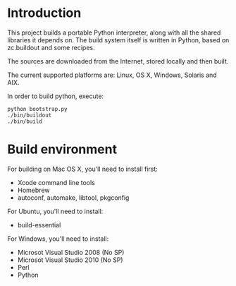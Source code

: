 
Introduction
============

This project builds a portable Python interpreter, along with all the shared libraries it depends on.
The build system itself is written in Python, based on zc.buildout and some recipes.

The sources are downloaded from the Internet, stored locally and then built.

The current supported platforms are: Linux, OS X, Windows, Solaris and AIX.

In order to build python, execute:

    python bootstrap.py
    ./bin/buildout
    ./bin/build

Build environment
=================

For building on Mac OS X, you'll need to install first:
* Xcode command line tools
* Homebrew
* autoconf, automake, libtool, pkgconfig

For Ubuntu, you'll need to install:
* build-essential

For Windows, you'll need to install:
* Microsot Visual Studio 2008 (No SP)
* Microsot Visual Studio 2010 (No SP)
* Perl
* Python
